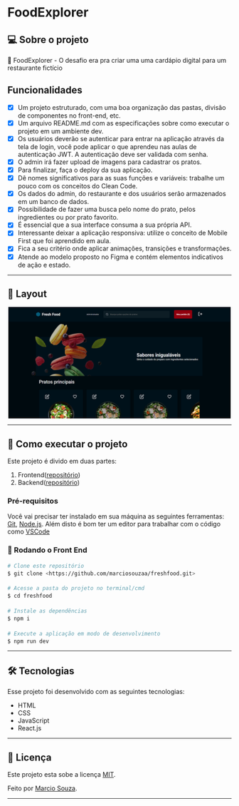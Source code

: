 # FoodExplorer


## 💻 Sobre o projeto

  🥗  FoodExplorer - O desafio era pra criar uma uma cardápio digital para um restaurante fictício


## Funcionalidades

- [x] Um projeto estruturado, com uma boa organização das pastas, divisão de componentes no front-end, etc.
- [x] Um arquivo README.md com as especificações sobre como executar o projeto em um ambiente dev.
- [x] Os usuários deverão se autenticar para entrar na aplicação através da tela de login, você pode aplicar o que aprendeu nas aulas de autenticação JWT. A autenticação deve ser validada com senha.
- [x] O admin irá fazer upload de imagens para cadastrar os pratos.
- [x] Para finalizar, faça o deploy da sua aplicação.
- [x] Dê nomes significativos para as suas funções e variáveis: trabalhe um pouco com os conceitos do Clean Code.
- [x] Os dados do admin, do restaurante e dos usuários serão armazenados em um banco de dados.
- [x] Possibilidade de fazer uma busca pelo nome do prato, pelos ingredientes ou por prato favorito.
- [x] É essencial que a sua interface consuma a sua própria API.
- [x] Interessante deixar a aplicação responsiva: utilize o conceito de Mobile First que foi aprendido em aula.
- [x] Fica a seu critério onde aplicar animações, transições e transformações.
- [x] Atende ao modelo proposto no Figma e contém elementos indicativos de ação e estado.

---

## 🎨 Layout

<p align="center" style="display: flex; align-items: flex-start; justify-content: center;">
  <img alt="FoodExplorer" title="#FoodExplorer" src="https://github.com/marciosouzaa/freshFood/blob/main/src/assets/freshfood.png?raw=true" width="500px" height="250px">
</p>

---

## 🚀 Como executar o projeto

Este projeto é divido em duas partes:
1. Frontend([repositório](https://github.com/marciosouzaa/freshFood))
2. Backend([repositório](https://github.com/marciosouzaa/freshFood-api))

### Pré-requisitos

Você vai precisar ter instalado em sua máquina as seguintes ferramentas:
[Git](https://git-scm.com), [Node.js](https://nodejs.org/en/). 
Além disto é bom ter um editor para trabalhar com o código como [VSCode](https://code.visualstudio.com/)


### 🎲 Rodando o Front End

```bash
# Clone este repositório
$ git clone <https://github.com/marciosouzaa/freshfood.git>

# Acesse a pasta do projeto no terminal/cmd
$ cd freshfood

# Instale as dependências
$ npm i

# Execute a aplicação em modo de desenvolvimento
$ npm run dev

```

---

## 🛠 Tecnologias

Esse projeto foi desenvolvido com as seguintes tecnologias:

- HTML
- CSS
- JavaScript
- React.js

---

## 📝 Licença

Este projeto esta sobe a licença [MIT](./LICENSE).

Feito por [Marcio Souza](https://www.linkedin.com/in/jonas-martins-950a30184).

---
